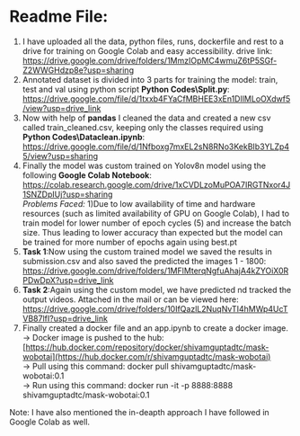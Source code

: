 # **Readme File:**
1) I have uploaded all the data, python files, runs, dockerfile and rest to a drive for training on Google Colab and easy accessibility.
drive link: https://drive.google.com/drive/folders/1MmzIOpMC4wmuZ6tP5SGf-Z2WWGHdzp8e?usp=sharing
2) Annotated dataset is divided into 3 parts for training the model: train, test and val using python script **Python Codes\Split.py**: https://drive.google.com/file/d/1txxb4FYaCfMBHEE3xEn1DIlMLoOXdwf5/view?usp=drive_link
3) Now with help of **pandas** I cleaned the data and created a new csv called train_cleaned.csv, keeping only the classes required using **Python Codes\Dataclean.ipynb**: https://drive.google.com/file/d/1Nfboxg7mxEL2sN8RNo3KekBIb3YLZp45/view?usp=sharing
4) Finally the model was custom trained on Yolov8n model using the following **Google Colab Notebook**: https://colab.research.google.com/drive/1xCVDLzoMuPOA7IRGTNxor4J1SNZDpIUj?usp=sharing
<br>*Problems Faced:* 1)Due to low availability of time and hardware resources (such as limited availability of GPU on Google Colab), I had to train model for lower number of epoch cycles (5) and increase the batch size. Thus leading to lower accuracy than expected but the model can be trained for more number of epochs again using best.pt
5) **Task 1**:Now using the custom trained model we saved the results in submission.csv and also saved the predicted the images 1 - 1800: https://drive.google.com/drive/folders/1MFlMterqNgfuAhajA4kZYOiX0RPDwDpX?usp=drive_link
6) **Task 2**:Again using the custom model, we have predicted nd tracked the output videos. Attached in the mail or can be viewed here: https://drive.google.com/drive/folders/10IfQazlL2NuqNvTI4hMWp4UcTVB87lfI?usp=drive_link
7) Finally created a docker file and an app.ipynb to create a docker image.
<br> -> Docker image is pushed to the hub: [https://hub.docker.com/repository/docker/shivamguptadtc/mask-wobotai](https://hub.docker.com/r/shivamguptadtc/mask-wobotai)
<br> -> Pull using this command: docker pull shivamguptadtc/mask-wobotai:0.1
<br> -> Run using this command: docker run -it -p 8888:8888 shivamguptadtc/mask-wobotai:0.1

Note: I have also mentioned the in-deapth approach I have followed in Google Colab as well.
